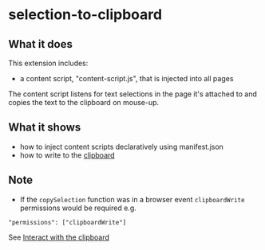 # selection-to-clipboard

## What it does

This extension includes:

* a content script, "content-script.js", that is injected into all pages

The content script listens for text selections in the page it's attached to and copies the text to the clipboard on mouse-up.

## What it shows

* how to inject content scripts declaratively using manifest.json
* how to write to the [clipboard](https://developer.mozilla.org/en-US/Add-ons/WebExtensions/Interact_with_the_clipboard)

## Note
* If the `copySelection` function was in a browser event `clipboardWrite` permissions would be required e.g.
```
"permissions": ["clipboardWrite"]
```
See [Interact with the clipboard](https://developer.mozilla.org/en-US/Add-ons/WebExtensions/Interact_with_the_clipboard.)
